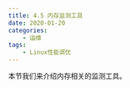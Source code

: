 ```yaml
---
title: 4.5 内存监测工具
date: 2020-01-20
categories:
    - 运维
tags:
    - Linux性能调优
---
```


本节我们来介绍内存相关的监测工具。
<!-- more -->